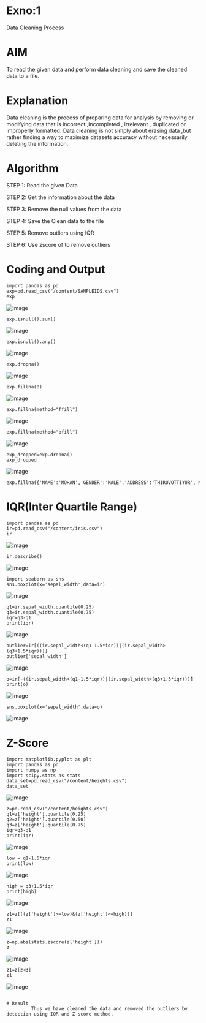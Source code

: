 # Exno:1
Data Cleaning Process

# AIM
To read the given data and perform data cleaning and save the cleaned data to a file.

# Explanation
Data cleaning is the process of preparing data for analysis by removing or modifying data that is incorrect ,incompleted , irrelevant , duplicated or improperly formatted. Data cleaning is not simply about erasing data ,but rather finding a way to maximize datasets accuracy without necessarily deleting the information.

# Algorithm
STEP 1: Read the given Data

STEP 2: Get the information about the data

STEP 3: Remove the null values from the data

STEP 4: Save the Clean data to the file

STEP 5: Remove outliers using IQR

STEP 6: Use zscore of to remove outliers

# Coding and Output
 ```
import pandas as pd
exp=pd.read_csv("/content/SAMPLEIDS.csv")
exp
```
![image](https://github.com/user-attachments/assets/d1ea16aa-8d1d-4c09-97ff-e8b56fbb9c65)
```
exp.isnull().sum()
```
![image](https://github.com/user-attachments/assets/35efff63-a231-4bc4-9019-5084e8994542)
```
exp.isnull().any()
```
![image](https://github.com/user-attachments/assets/a258f4c7-5a32-42bb-9b2f-20eae7174f7f)
```
exp.dropna()
```
![image](https://github.com/user-attachments/assets/58e44e4f-050a-4cbe-ad85-eeb730b081e0)
```
exp.fillna(0)
```
![image](https://github.com/user-attachments/assets/1f122b81-7d12-4b48-b53c-b28cf0751229)
```
exp.fillna(method="ffill")
```
![image](https://github.com/user-attachments/assets/99ba2248-3cd5-4535-85b2-06a1beeeb2ef)
```
exp.fillna(method="bfill")
```
![image](https://github.com/user-attachments/assets/c19b280e-fbfc-4b46-9b25-de2dfd657290)
```
exp_dropped=exp.dropna()
exp_dropped
```
![image](https://github.com/user-attachments/assets/d0904eb5-cca4-4e41-9c1d-5970f8bf8179)
```
exp.fillna({'NAME':'MOHAN','GENDER':'MALE','ADDRESS':'THIRUVOTTIYUR','M1':98,'M2':87,'M3':76,'M4':92,'TOTAL':305,'AVG':89.999999})
```
# IQR(Inter Quartile Range)
```
import pandas as pd
ir=pd.read_csv("/content/iris.csv")
ir
```
![image](https://github.com/user-attachments/assets/01408a64-3a0d-4544-beb2-8922bfec4d78)
```
ir.describe()
```
![image](https://github.com/user-attachments/assets/2a600f5d-78f8-47e0-8ca0-c6f2b1c8f2bb)
```
import seaborn as sns
sns.boxplot(x='sepal_width',data=ir)
```
![image](https://github.com/user-attachments/assets/f0768ccd-01de-4294-86cc-7c1b8cd664e1)
```
q1=ir.sepal_width.quantile(0.25)
q3=ir.sepal_width.quantile(0.75)
iqr=q3-q1
print(iqr)
```
![image](https://github.com/user-attachments/assets/0cc1f28b-b9ad-4ddc-a8a0-00b7f93ff2c3)
```
outlier=ir[((ir.sepal_width<(q1-1.5*iqr))|(ir.sepal_width>(q3+1.5*iqr)))]
outlier['sepal_width']
```
![image](https://github.com/user-attachments/assets/2c99664f-9b59-45f3-87ad-afc68479d2ac)
```
o=ir[~((ir.sepal_width<(q1-1.5*iqr))|(ir.sepal_width>(q3+1.5*iqr)))]
print(o)
```
![image](https://github.com/user-attachments/assets/c3fbe723-e087-4e15-b4a9-a4d9424273a1)
```
sns.boxplot(x='sepal_width',data=o)
```
![image](https://github.com/user-attachments/assets/2e47619b-6e15-4e84-87fb-ae4a88d28562)

# Z-Score
```
import matplotlib.pyplot as plt
import pandas as pd
import numpy as np
import scipy.stats as stats
data_set=pd.read_csv("/content/heights.csv")
data_set
```
![image](https://github.com/user-attachments/assets/34898518-2406-46ad-9d6c-00f923f1aabb)
```
z=pd.read_csv("/content/heights.csv")
q1=z['height'].quantile(0.25)
q2=z['height'].quantile(0.50)
q3=z['height'].quantile(0.75)
iqr=q3-q1
print(iqr)
```
![image](https://github.com/user-attachments/assets/4fddcf03-243f-4c05-9904-18592fb291f7)
```
low = q1-1.5*iqr
print(low)
```
![image](https://github.com/user-attachments/assets/1f0952f9-44e5-4f3e-8f93-7ac65452776a)
```
high = q3+1.5*iqr
print(high)
```
![image](https://github.com/user-attachments/assets/f8e9afaf-4c12-4da9-945e-9b4c65df110b)
```
z1=z[((z['height']>=low)&(z['height']<=high))]
z1
```
![image](https://github.com/user-attachments/assets/7a29e91a-448d-43e9-843e-1f21f71c1a3a)
```
z=np.abs(stats.zscore(z['height']))
z
```
![image](https://github.com/user-attachments/assets/ae8c6a1f-006e-41b0-b4b9-877f9680b2f6)
```
z1=z[z<3]
z1
```
![image](https://github.com/user-attachments/assets/9f7cd7fc-bc42-4538-8ffc-1d2e4f9d2caf)
```

# Result
         Thus we have cleaned the data and removed the outliers by detection using IQR and Z-score method.
